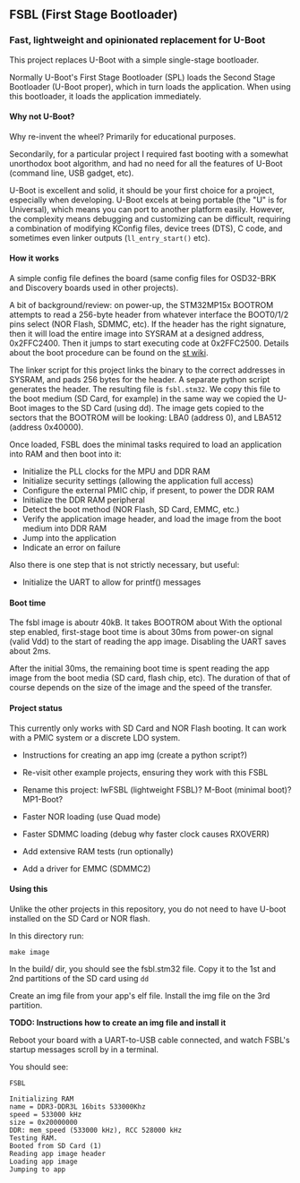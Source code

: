 ## FSBL (First Stage Bootloader)
### Fast, lightweight and opinionated replacement for U-Boot

This project replaces U-Boot with a simple single-stage bootloader.

Normally U-Boot's First Stage Bootloader (SPL) loads the Second Stage Bootloader (U-Boot proper), which in turn loads the application.
When using this bootloader, it loads the application immediately.

#### Why not U-Boot?

Why re-invent the wheel? Primarily for educational purposes.

Secondarily, for a particular project I required fast booting with a somewhat
unorthodox boot algorithm, and had no need for all the features of U-Boot
(command line, USB gadget, etc).

U-Boot is excellent and solid, it should be your first choice for a project, especially when developing.
U-Boot excels at being portable (the "U" is for Universal), which means you can
port to another platform easily. However, the complexity means debugging and
customizing can be difficult, requiring a combination of modifying KConfig
files, device trees (DTS), C code, and sometimes even linker outputs (`ll_entry_start()` etc).

#### How it works

A simple config file defines the board (same config files for OSD32-BRK and Discovery boards used in other projects).

A bit of background/review: on power-up, the STM32MP15x BOOTROM attempts to read a 256-byte header from whatever interface the BOOT0/1/2
pins select (NOR Flash, SDMMC, etc). If the header has the right signature, then it will load the entire
image into SYSRAM at a designed address, 0x2FFC2400. Then it jumps to start executing code at 0x2FFC2500.
Details about the boot procedure can be found on the [st wiki](https://wiki.st.com/stm32mpu/wiki/STM32_MPU_ROM_code_overview).

The linker script for this project links the binary to the correct addresses in
SYSRAM, and pads 256 bytes for the header. A separate python script generates
the header. The resulting file is `fsbl.stm32`. We copy this file to the
boot medium (SD Card, for example) in the same way we copied the U-Boot images to the SD Card (using dd).
The image gets copied to the sectors that the BOOTROM will
be looking: LBA0 (address 0), and LBA512 (address 0x40000).

Once loaded, FSBL does the minimal tasks required to load an application into RAM and then boot into it:

  - Initialize the PLL clocks for the MPU and DDR RAM
  - Initialize security settings (allowing the application full access)
  - Configure the external PMIC chip, if present, to power the DDR RAM
  - Initialize the DDR RAM peripheral
  - Detect the boot method (NOR Flash, SD Card, EMMC, etc.)
  - Verify the application image header, and load the image from the boot medium into DDR RAM
  - Jump into the application 
  - Indicate an error on failure

Also there is one step that is not strictly necessary, but useful:

  - Initialize the UART to allow for printf() messages

#### Boot time

The fsbl image is aboutr 40kB. It takes BOOTROM about <F8>
With the optional step enabled, first-stage boot time is about 30ms from
power-on signal (valid Vdd) to the start of reading the app image.
Disabling the UART saves about 2ms. 

After the initial 30ms, the remaining boot time is spent reading the app image
from the boot media (SD card, flash chip, etc). The duration of that of course
depends on the size of the image and the speed of the transfer.


#### Project status

This currently only works with SD Card and NOR Flash booting. It can work with a PMIC system or a
discrete LDO system. 


  * Instructions for creating an app img (create a python script?)

  * Re-visit other example projects, ensuring they work with this FSBL

  * Rename this project: lwFSBL (lightweight FSBL)? M-Boot (minimal boot)? MP1-Boot?

  * Faster NOR loading (use Quad mode)

  * Faster SDMMC loading (debug why faster clock causes RXOVERR)

  * Add extensive RAM tests (run optionally)

  * Add a driver for EMMC (SDMMC2)


#### Using this

Unlike the other projects in this repository, you do not need to have U-boot installed on the SD Card or NOR flash.

In this directory run:

```
make image
```

In the build/ dir, you should see the fsbl.stm32 file. Copy it to the 1st and 2nd partitions of the SD card using `dd`

Create an img file from your app's elf file. Install the img file on the 3rd partition.

**TODO: Instructions how to create an img file and install it**

Reboot your board with a UART-to-USB cable connected, and watch FSBL's startup messages scroll by in a terminal.

You should see:

```
FSBL

Initializing RAM
name = DDR3-DDR3L 16bits 533000Khz
speed = 533000 kHz
size = 0x20000000
DDR: mem_speed (533000 kHz), RCC 528000 kHz
Testing RAM.
Booted from SD Card (1)
Reading app image header
Loading app image
Jumping to app
```



